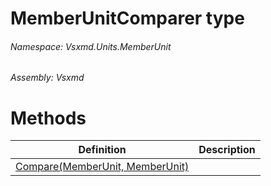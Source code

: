 <a name='T-Vsxmd-Units-MemberUnit-MemberUnitComparer'></a>
# MemberUnitComparer type

###### Namespace:  Vsxmd.Units.MemberUnit

###### Assembly:  Vsxmd

# Methods

| Definition | Description |
|-|-|
| [Compare(MemberUnit, MemberUnit)](/Vsxmd.Units.MemberUnit/MemberUnitComparer.md/#M-Vsxmd-Units-MemberUnit-MemberUnitComparer-Compare-Vsxmd-Units-MemberUnit,Vsxmd-Units-MemberUnit-) |  |
